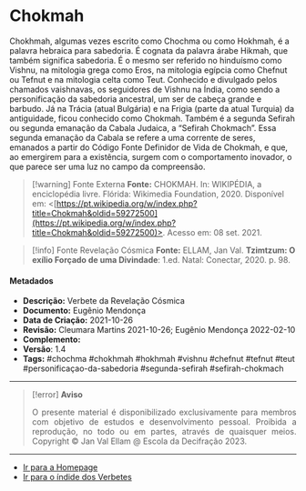 # Chokmah

Chokhmah, algumas vezes escrito como Chochma ou como Hokhmah, é a palavra hebraica para sabedoria. É cognata da palavra árabe Hikmah, que também significa sabedoria. É o mesmo ser referido no hinduísmo como Vishnu, na mitologia grega como Eros, na mitologia egípcia como Chefnut ou Tefnut e na mitologia celta como Teut. Conhecido e divulgado pelos chamados vaishnavas, os seguidores de Vishnu na Índia, como sendo a personificação da sabedoria ancestral, um ser de cabeça grande e barbudo. Já na Trácia (atual Bulgária) e na Frigia (parte da atual Turquia) da antiguidade, ficou conhecido como Chokmah. Também é a segunda Sefirah ou segunda emanação da Cabala Judaica, a “Sefirah Chokmach”. Essa segunda emanação da Cabala se refere a uma corrente de seres, emanados a partir do Código Fonte Definidor de Vida de Chokmah, e que, ao emergirem para a existência, surgem com o comportamento inovador, o que parece ser uma luz no campo da compreensão.

> [!warning] Fonte Externa
> **Fonte:** CHOKMAH. In: WIKIPÉDIA, a enciclopédia livre. Flórida: Wikimedia Foundation, 2020. Disponível em: <[https://pt.wikipedia.org/w/index.php?title=Chokmah&oldid=59272500](https://pt.wikipedia.org/w/index.php?title=Chokmah&oldid=59272500)>. Acesso em: 08 set. 2021.

> [!info] Fonte Revelação Cósmica
> **Fonte:** ELLAM, Jan Val. **Tzimtzum: O exílio Forçado de uma Divindade**: 1.ed. Natal: Conectar, 2020. p. 98.

#### Metadados

-   **Descrição:** Verbete da Revelação Cósmica
-   **Documento:** Eugênio Mendonça
-   **Data de Criação:** 2021-10-26
-   **Revisão:** Cleumara Martins 2021-10-26; Eugênio Mendonça 2022-02-10
-   **Complemento:**
-   **Versão**: 1.4
-   **Tags:** #chochma #chokhmah #hokhmah #vishnu #chefnut #tefnut #teut #personificaçao-da-sabedoria #segunda-sefirah #sefirah-chokmach

---
> [!error] **Aviso**
> <p align="justify">O presente material é disponibilizado exclusivamente para membros com objetivo de estudos e desenvolvimento pessoal. Proibida a reprodução, no todo ou em partes, através de quaisquer meios. Copyright © Jan Val Ellam @ Escola da Decifração 2023. </p>

---
- [Ir para a Homepage](Homepage.canvas)
- [Ir para o índide dos Verbetes](ÍNDIDE%20GERAL%20DOS%20VERBETES.canvas)
